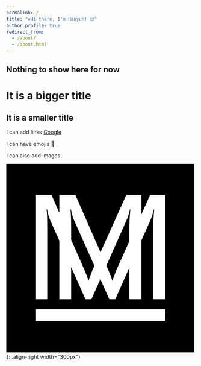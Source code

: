 ```yaml
---
permalink: /
title: "❤️Hi there, I'm Hanyun! 😊"
author_profile: true
redirect_from:
  - /about/
  - /about.html
---
```


## Nothing to show here for now

# It is a bigger title

## It is a smaller title

I can add links [Google](https://www.google.com.au/)

I can have emojis 🤣

I can also add images.

![illustration](/images/site-logo.png){: .align-right width="300px"}
